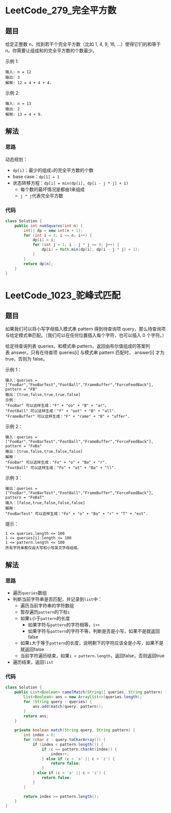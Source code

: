 # LeetCode_279_完全平方数
## 题目
给定正整数 n，找到若干个完全平方数（比如 1, 4, 9, 16, ...）使得它们的和等于 n。你需要让组成和的完全平方数的个数最少。

示例 1:
```
输入: n = 12
输出: 3 
解释: 12 = 4 + 4 + 4.
```
示例 2:
```
输入: n = 13
输出: 2
解释: 13 = 4 + 9.
```
## 解法
### 思路
动态规划：
- `dp[i]`：最少的组成`i`的完全平方数的个数
- base case：`dp[1] = 1`
- 状态转移方程：`dp[i] = min(dp[i], dp[i - j * j] + 1)`
    - 每个数的最坏情况是都由1来组成
    - `j * j`代表完全平方数
### 代码
```java
class Solution {
    public int numSquares(int n) {
        int[] dp = new int[n + 1];
        for (int i = 1; i <= n; i++) {
            dp[i] = i;
            for (int j = 1; i - j * j >= 0; j++) {
                dp[i] = Math.min(dp[i], dp[i - j * j] + 1);
            }
        }
        return dp[n];
    }
}
```
# LeetCode_1023_驼峰式匹配
## 题目
如果我们可以将小写字母插入模式串 pattern 得到待查询项 query，那么待查询项与给定模式串匹配。（我们可以在任何位置插入每个字符，也可以插入 0 个字符。）

给定待查询列表 queries，和模式串 pattern，返回由布尔值组成的答案列表 answer。只有在待查项 queries[i] 与模式串 pattern 匹配时， answer[i] 才为 true，否则为 false。

示例 1：
```
输入：queries = ["FooBar","FooBarTest","FootBall","FrameBuffer","ForceFeedBack"], pattern = "FB"
输出：[true,false,true,true,false]
示例：
"FooBar" 可以这样生成："F" + "oo" + "B" + "ar"。
"FootBall" 可以这样生成："F" + "oot" + "B" + "all".
"FrameBuffer" 可以这样生成："F" + "rame" + "B" + "uffer".
```
示例 2：
```
输入：queries = ["FooBar","FooBarTest","FootBall","FrameBuffer","ForceFeedBack"], pattern = "FoBa"
输出：[true,false,true,false,false]
解释：
"FooBar" 可以这样生成："Fo" + "o" + "Ba" + "r".
"FootBall" 可以这样生成："Fo" + "ot" + "Ba" + "ll".
```
示例 3：
```
输出：queries = ["FooBar","FooBarTest","FootBall","FrameBuffer","ForceFeedBack"], pattern = "FoBaT"
输入：[false,true,false,false,false]
解释： 
"FooBarTest" 可以这样生成："Fo" + "o" + "Ba" + "r" + "T" + "est".
```
提示：
```
1 <= queries.length <= 100
1 <= queries[i].length <= 100
1 <= pattern.length <= 100
所有字符串都仅由大写和小写英文字母组成。
```
## 解法
### 思路
- 遍历`queries`数组
- 判断当前字符串是否匹配，并记录到`list`中：
    - 遍历当前字符串的字符数组
    - 暂存遍历`pattern`的下标`i`
    - 如果`i`小于`pattern`的长度
        - 如果字符与`pattern`的字符相等，`i++`
        - 如果字符与`pattern`的字符不等，判断是否是小写，如果不是就返回false
    - 如果`i`大于等于`pattern`的长度，说明剩下的字符应该全是小写，如果不是就返回false
    - 当前字符遍历结束，如果`i < pattern.length`，返回false，否则返回true
- 遍历结束，返回`list`
### 代码
```java
class Solution {
    public List<Boolean> camelMatch(String[] queries, String pattern) {
        List<Boolean> ans = new ArrayList<>(queries.length);
        for (String query : queries) {
            ans.add(match(query, pattern));
        }
        return ans;
    }
    
    private boolean match(String query, String pattern) {
        int index = 0;
        for (char c : query.toCharArray()) {
            if (index < pattern.length()) {
                if (c == pattern.charAt(index)) {
                    index++;
                } else if (c < 'a' || c > 'z') {
                    return false;
                }
            } else if (c < 'a' || c > 'z') {
                return false;
            }
        }

        return index >= pattern.length();
    }
}
```